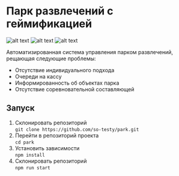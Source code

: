 # Парк развлечений с геймификацией

![alt text](https://i.ibb.co/HKR7gqD/Screenshot-at-23-05-04.png)
![alt text](https://i.ibb.co/F8HjQbS/Screenshot-at-23-07-08.png)
![alt text](https://i.ibb.co/Z6yt0tF/Screenshot-at-23-09-20.png)

Автоматизированная система управления парком развлечений, рещающая следующие проблемы:
- Отсутствие индивидуального подхода
- Очереди на кассу
- Информированность об объектах парка
- Отсутствие  соревновательной составляющей

## Запуск
1. Склонировать репозиторий <br /> `git clone https://github.com/so-testy/park.git`
2. Перейти в репозиторий проекта <br /> `cd park`
2. Установить зависимости <br /> `npm install`
3. Склонировать репозиторий <br /> `npm run start`
